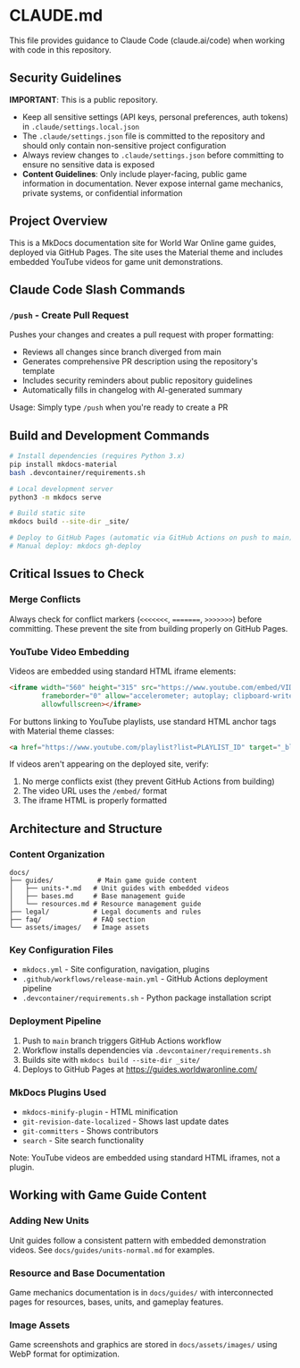 # CLAUDE.md

This file provides guidance to Claude Code (claude.ai/code) when working with code in this repository.

## Security Guidelines

**IMPORTANT**: This is a public repository.
- Keep all sensitive settings (API keys, personal preferences, auth tokens) in `.claude/settings.local.json`
- The `.claude/settings.json` file is committed to the repository and should only contain non-sensitive project configuration
- Always review changes to `.claude/settings.json` before committing to ensure no sensitive data is exposed
- **Content Guidelines**: Only include player-facing, public game information in documentation. Never expose internal game mechanics, private systems, or confidential information

## Project Overview

This is a MkDocs documentation site for World War Online game guides, deployed via GitHub Pages. The site uses the Material theme and includes embedded YouTube videos for game unit demonstrations.

## Claude Code Slash Commands

### `/push` - Create Pull Request
Pushes your changes and creates a pull request with proper formatting:
- Reviews all changes since branch diverged from main
- Generates comprehensive PR description using the repository's template
- Includes security reminders about public repository guidelines
- Automatically fills in changelog with AI-generated summary

Usage: Simply type `/push` when you're ready to create a PR

## Build and Development Commands

```bash
# Install dependencies (requires Python 3.x)
pip install mkdocs-material
bash .devcontainer/requirements.sh

# Local development server
python3 -m mkdocs serve

# Build static site
mkdocs build --site-dir _site/

# Deploy to GitHub Pages (automatic via GitHub Actions on push to main)
# Manual deploy: mkdocs gh-deploy
```

## Critical Issues to Check

### Merge Conflicts
Always check for conflict markers (`<<<<<<<`, `=======`, `>>>>>>>`) before committing. These prevent the site from building properly on GitHub Pages.

### YouTube Video Embedding
Videos are embedded using standard HTML iframe elements:
```html
<iframe width="560" height="315" src="https://www.youtube.com/embed/VIDEO_ID"
        frameborder="0" allow="accelerometer; autoplay; clipboard-write; encrypted-media; gyroscope; picture-in-picture"
        allowfullscreen></iframe>
```

For buttons linking to YouTube playlists, use standard HTML anchor tags with Material theme classes:
```html
<a href="https://www.youtube.com/playlist?list=PLAYLIST_ID" target="_blank" class="md-button md-button--primary">View Full Playlist on YouTube</a>
```

If videos aren't appearing on the deployed site, verify:
1. No merge conflicts exist (they prevent GitHub Actions from building)
2. The video URL uses the `/embed/` format
3. The iframe HTML is properly formatted

## Architecture and Structure

### Content Organization
```
docs/
├── guides/           # Main game guide content
│   ├── units-*.md   # Unit guides with embedded videos
│   ├── bases.md     # Base management guide
│   └── resources.md # Resource management guide
├── legal/           # Legal documents and rules
├── faq/             # FAQ section
└── assets/images/   # Image assets
```

### Key Configuration Files
- `mkdocs.yml` - Site configuration, navigation, plugins
- `.github/workflows/release-main.yml` - GitHub Actions deployment pipeline
- `.devcontainer/requirements.sh` - Python package installation script

### Deployment Pipeline
1. Push to `main` branch triggers GitHub Actions workflow
2. Workflow installs dependencies via `.devcontainer/requirements.sh`
3. Builds site with `mkdocs build --site-dir _site/`
4. Deploys to GitHub Pages at https://guides.worldwaronline.com/

### MkDocs Plugins Used
- `mkdocs-minify-plugin` - HTML minification
- `git-revision-date-localized` - Shows last update dates
- `git-committers` - Shows contributors
- `search` - Site search functionality

Note: YouTube videos are embedded using standard HTML iframes, not a plugin.

## Working with Game Guide Content

### Adding New Units
Unit guides follow a consistent pattern with embedded demonstration videos. See `docs/guides/units-normal.md` for examples.

### Resource and Base Documentation
Game mechanics documentation is in `docs/guides/` with interconnected pages for resources, bases, units, and gameplay features.

### Image Assets
Game screenshots and graphics are stored in `docs/assets/images/` using WebP format for optimization.